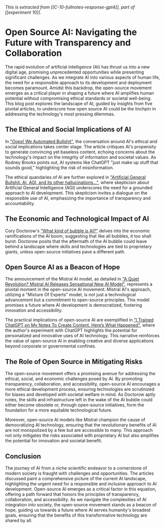 *This is extracted from [[C-10-fullnotes-response-gpt4]], part of [[experiment 10]].*

# Open Source AI: Navigating the Future with Transparency and Collaboration

The rapid evolution of artificial intelligence (AI) has thrust us into a new digital age, promising unprecedented opportunities while presenting significant challenges. As we integrate AI into various aspects of human life, the need for a responsible approach to its development and deployment becomes paramount. Amidst this backdrop, the open-source movement emerges as a critical player in shaping a future where AI amplifies human potential without compromising ethical standards or societal well-being. This blog post explores the landscape of AI, guided by insights from five pivotal articles, to underscore how open source AI could be the linchpin in addressing the technology's most pressing dilemmas.

## The Ethical and Social Implications of AI

In ["Oops! We Automated Bullshit"](https://www.cst.cam.ac.uk/blog/afb21/oops-we-automated-bullshit), the conversation around AI's ethical and social implications takes center stage. The article critiques AI's propensity to generate convincing yet baseless content, echoing concerns about the technology's impact on the integrity of information and societal values. As Rodney Brooks points out, AI systems like ChatGPT "just make up stuff that sounds good," highlighting the risk of misinformation.

The ethical quandaries of AI are further explored in ["Artificial General Bullshit. AI, AGI, and its other hallucinations…"](https://medium.com/whither-news/artificial-general-bullshit-e480939332f6), where skepticism about Artificial General Intelligence (AGI) underscores the need for a grounded approach to AI development. This skepticism invites a dialogue on the responsible use of AI, emphasizing the importance of transparency and accountability.

## The Economic and Technological Impact of AI

Cory Doctorow's ["What kind of bubble is AI?"](https://doctorow.medium.com/what-kind-of-bubble-is-ai-d02040b5573a) delves into the economic ramifications of the AI boom, suggesting that like all bubbles, it too shall burst. Doctorow posits that the aftermath of the AI bubble could leave behind a landscape where skills and technologies are tied to proprietary giants, unless open-source initiatives pave a different path.

## Open Source AI as a Beacon of Hope

The announcement of the Mistral AI model, as detailed in ["A Quiet Revolution? Mistral AI Releases Sensational New AI Model"](https://medium.com/tales-of-tomorrow/a-quiet-revolution-mistral-ai-releases-sensational-new-ai-model-c17c663287f0), represents a pivotal moment in the open-source AI movement. Mistral AI's approach, utilizing a "Mixture Of Experts" model, is not just a technological advancement but a commitment to open-source principles. This model promises a future where AI development is democratized, fostering innovation and accessibility.

The practical implications of open-source AI are exemplified in ["I Trained ChatGPT on My Notes To Create Content. Here’s What Happened"](https://medium.com/the-generator/i-trained-chatgpt-on-my-notes-heres-what-happened-1dcb48725f45), where the author's experiment with ChatGPT highlights the potential for personalized and innovative uses of AI technology. This narrative reinforces the value of open-source AI in enabling creative and diverse applications beyond corporate or governmental confines.

## The Role of Open Source in Mitigating Risks

The open-source movement offers a promising avenue for addressing the ethical, social, and economic challenges posed by AI. By promoting transparency, collaboration, and accessibility, open-source AI encourages a more ethical development process, ensuring technologies are scrutinized for biases and developed with societal welfare in mind. As Doctorow aptly notes, the skills and infrastructure left in the wake of the AI bubble could either become obsolete or, through open-source initiatives, form the foundation for a more equitable technological future.

Moreover, open-source AI models like Mistral champion the cause of democratizing AI technology, ensuring that the revolutionary benefits of AI are not monopolized by a few but are accessible to many. This approach not only mitigates the risks associated with proprietary AI but also amplifies the potential for innovation and societal benefit.

## Conclusion

The journey of AI from a niche scientific endeavor to a cornerstone of modern society is fraught with challenges and opportunities. The articles discussed paint a comprehensive picture of the current AI landscape, highlighting the urgent need for a responsible and inclusive approach to AI development. Open-source AI emerges as a critical factor in this equation, offering a path forward that honors the principles of transparency, collaboration, and accessibility. As we navigate the complexities of AI integration into society, the open-source movement stands as a beacon of hope, guiding us towards a future where AI serves humanity's broadest goals, ensuring that the benefits of this transformative technology are shared by all.